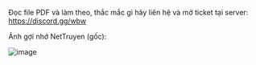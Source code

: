 Đọc file PDF và làm theo, thắc mắc gì hãy liên hệ và mở ticket tại server: https://discord.gg/wbw 

Ảnh gợi nhớ NetTruyen (gốc): 

![image](https://github.com/WBWMakoto/NetTruyen-FollowingManga-Savior/assets/57854962/f13096e5-ed02-4802-a4ac-e3292b647798)

